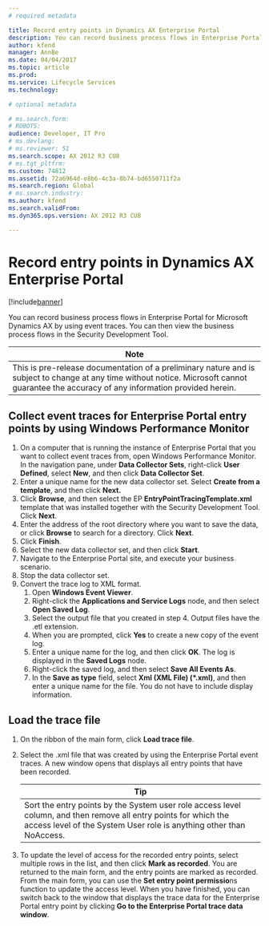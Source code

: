 ```yaml
---
# required metadata

title: Record entry points in Dynamics AX Enterprise Portal
description: You can record business process flows in Enterprise Portal for Microsoft Dynamics AX by using event traces. You can then view the business process flows in the Security Development Tool.
author: kfend
manager: AnnBe
ms.date: 04/04/2017
ms.topic: article
ms.prod: 
ms.service: Lifecycle Services
ms.technology: 

# optional metadata

# ms.search.form: 
# ROBOTS: 
audience: Developer, IT Pro
# ms.devlang: 
# ms.reviewer: 51
ms.search.scope: AX 2012 R3 CU8
# ms.tgt_pltfrm: 
ms.custom: 74812
ms.assetid: 72a6964d-e8b6-4c3a-8b74-bd6550711f2a
ms.search.region: Global
# ms.search.industry: 
ms.author: kfend
ms.search.validFrom: 
ms.dyn365.ops.version: AX 2012 R3 CU8

---
```


# Record entry points in Dynamics AX Enterprise Portal

[!include[banner](../../includes/banner.md)]


You can record business process flows in Enterprise Portal for Microsoft Dynamics AX by using event traces. You can then view the business process flows in the Security Development Tool.

| **Note**                                                                                                                                                                                   |
|--------------------------------------------------------------------------------------------------------------------------------------------------------------------------------------------|
| This is pre-release documentation of a preliminary nature and is subject to change at any time without notice. Microsoft cannot guarantee the accuracy of any information provided herein. |

## Collect event traces for Enterprise Portal entry points by using Windows Performance Monitor
1.  On a computer that is running the instance of Enterprise Portal that you want to collect event traces from, open Windows Performance Monitor. In the navigation pane, under **Data Collector Sets**, right-click **User Defined**, select **New**, and then click **Data Collector Set**.
2.  Enter a unique name for the new data collector set. Select **Create from a template**, and then click **Next.**
3.  Click **Browse**, and then select the EP **EntryPointTracingTemplate.xml** template that was installed together with the Security Development Tool. Click **Next**.
4.  Enter the address of the root directory where you want to save the data, or click **Browse** to search for a directory. Click **Next**.
5.  Click **Finish**.
6.  Select the new data collector set, and then click **Start**.
7.  Navigate to the Enterprise Portal site, and execute your business scenario.
8.  Stop the data collector set.
9.  Convert the trace log to XML format.
    1.  Open **Windows Event Viewer**.
    2.  Right-click the **Applications and Service Logs** node, and then select **Open Saved Log**.
    3.  Select the output file that you created in step 4. Output files have the .etl extension.
    4.  When you are prompted, click **Yes** to create a new copy of the event log.
    5.  Enter a unique name for the log, and then click **OK**. The log is displayed in the **Saved Logs** node.
    6.  Right-click the saved log, and then select **Save All Events As**.
    7.  In the **Save as type** field, select **Xml (XML File) (\*.xml)**, and then enter a unique name for the file. You do not have to include display information.

## Load the trace file
1.  On the ribbon of the main form, click **Load trace file**.
2.  Select the .xml file that was created by using the Enterprise Portal event traces. A new window opens that displays all entry points that have been recorded.

    | **Tip**                                                                                                                                                                                 |
    |-----------------------------------------------------------------------------------------------------------------------------------------------------------------------------------------|
    | Sort the entry points by the System user role access level column, and then remove all entry points for which the access level of the System User role is anything other than NoAccess. |

3.  To update the level of access for the recorded entry points, select multiple rows in the list, and then click **Mark as recorded**. You are returned to the main form, and the entry points are marked as recorded. From the main form, you can use the **Set entry point permissio**ns function to update the access level. When you have finished, you can switch back to the window that displays the trace data for the Enterprise Portal entry point by clicking **Go to the Enterprise Portal trace data window**.





